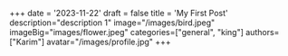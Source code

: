 +++
date = '2023-11-22'
draft = false
title = 'My First Post'
description="description 1"
image="/images/bird.jpeg"
imageBig="images/flower.jpeg"
categories=["general", "king"]
authors=["Karim"]
avatar="/images/profile.jpg"
+++
